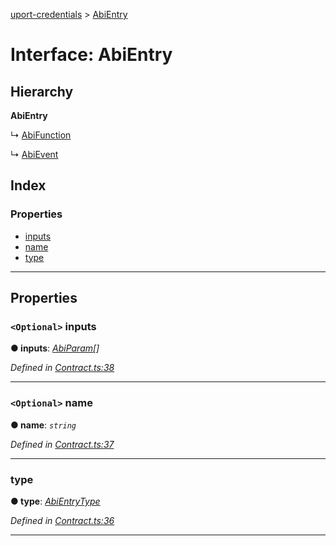 [uport-credentials](../README.md) > [AbiEntry](../interfaces/abientry.md)

# Interface: AbiEntry

## Hierarchy

**AbiEntry**

↳  [AbiFunction](abifunction.md)

↳  [AbiEvent](abievent.md)

## Index

### Properties

* [inputs](abientry.md#inputs)
* [name](abientry.md#name)
* [type](abientry.md#type)

---

## Properties

<a id="inputs"></a>

### `<Optional>` inputs

**● inputs**: *[AbiParam](abiparam.md)[]*

*Defined in [Contract.ts:38](https://github.com/uport-project/uport-credentials/blob/c498e74/src/Contract.ts#L38)*

___
<a id="name"></a>

### `<Optional>` name

**● name**: *`string`*

*Defined in [Contract.ts:37](https://github.com/uport-project/uport-credentials/blob/c498e74/src/Contract.ts#L37)*

___
<a id="type"></a>

###  type

**● type**: *[AbiEntryType](../enums/abientrytype.md)*

*Defined in [Contract.ts:36](https://github.com/uport-project/uport-credentials/blob/c498e74/src/Contract.ts#L36)*

___


